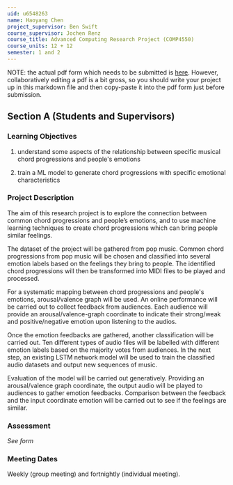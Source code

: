```yaml
---
uid: u6548263
name: Haoyang Chen
project_supervisor: Ben Swift
course_supervisor: Jochen Renz
course_title: Advanced Computing Research Project (COMP4550)
course_units: 12 + 12 
semester: 1 and 2
---
```


NOTE: the actual pdf form which needs to be submitted is
[here](http://courses.cecs.anu.edu.au/courses/CSPROJECTS/Independent_Study_Contract.pdf).
However, collaboratively editing a pdf is a bit gross, so you should write your
project up in this markdown file and then copy-paste it into the pdf form just
before submission.

## Section A (Students and Supervisors)

### Learning Objectives

1. understand some aspects of the relationship between specific musical chord
   progressions and people's emotions

2. train a ML model to generate chord progressions with specific emotional
   characteristics

### Project Description

The aim of this research project is to explore the connection between common chord progressions and people’s emotions, and to use machine learning techniques to create chord progressions which can bring people similar feelings.

The dataset of the project will be gathered from pop music. Common chord progressions from pop music will be chosen and classified into several emotion labels based on the feelings they bring to people. The identified chord progressions will then be transformed into MIDI files to be played and processed. 

For a systematic mapping between chord progressions and people's emotions, arousal/valence graph will be used. An online performance will be carried out to collect feedback from audiences. Each audience will provide an arousal/valence-graph coordinate to indicate their strong/weak and positive/negative emotion upon listening to the audios.

Once the emotion feedbacks are gathered, another classification will be carried out. Ten different types of audio files will be labelled with different emotion labels based on the majority votes from audiences. In the next step, an existing LSTM network model will be used to train the classified audio datasets and output new sequences of music. 

Evaluation of the model will be carried out generatively. Providing an arousal/valence graph coordinate, the output audio will be played to audiences to gather emotion feedbacks. Comparison between the feedback and the input coordinate emotion will be carried out to see if the feelings are similar.

### Assessment

_See form_

### Meeting Dates

Weekly (group meeting) and fortnightly (individual meeting).
